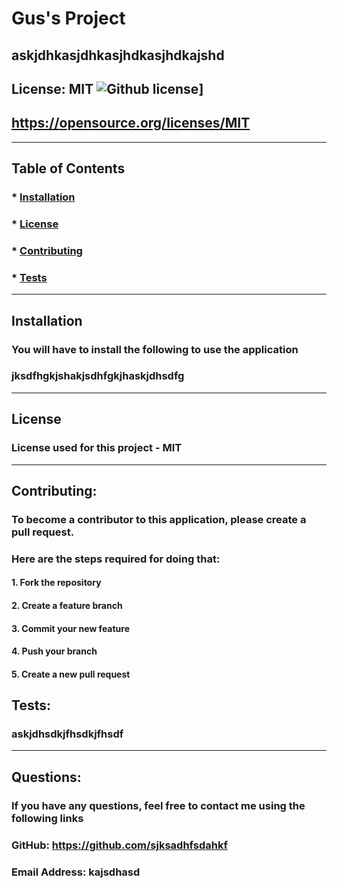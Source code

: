 
  # Gus's Project

  ##  askjdhkasjdhkasjhdkasjhdkajshd

  ##  License: MIT ![Github license](https://img.shields.io/badge/License-MIT-yellow.svg)] 
  ##  https://opensource.org/licenses/MIT

----

## Table of Contents

### * [Installation](#installation)
### * [License](#license)
### * [Contributing](#contributing)
### * [Tests](#tests)

----

## Installation
### You will have to install the following to use the application
###  jksdfhgkjshakjsdhfgkjhaskjdhsdfg
----

## License

### License used for this project - MIT

----

## Contributing:

### To become a contributor to this application, please create a pull request.
### Here are the steps required for doing that:
####    1. Fork the repository
####    2. Create a feature branch
####    3. Commit your new feature
####    4. Push your branch
####    5. Create a new pull request

## Tests:

###  askjdhsdkjfhsdkjfhsdf

----

## Questions:

### If you have any questions, feel free to contact me using the following links
  ### GitHub: https://github.com/sjksadhfsdahkf
  ### Email Address: kajsdhasd

